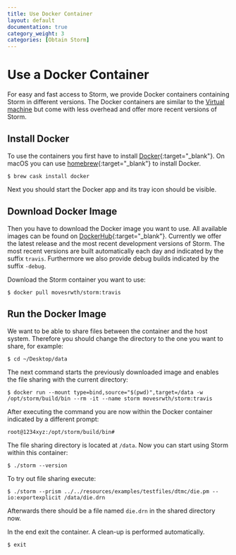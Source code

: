 ```yaml
---
title: Use Docker Container
layout: default
documentation: true
category_weight: 3
categories: [Obtain Storm]
---
```


# Use a Docker Container

For easy and fast access to Storm, we provide Docker containers containing Storm in different versions. The Docker containers are similar to the [Virtual machine](vm.html) but come with less overhead and offer more recent versions of Storm.

## Install Docker
To use the containers you first have to install [Docker](https://docs.docker.com/install/){:target="_blank"}.
On macOS you can use [homebrew](https://brew.sh/){:target="_blank"} to install Docker.

```console
$ brew cask install docker
```

Next you should start the Docker app and its tray icon should be visible.

## Download Docker Image
Then you have to download the Docker image you want to use. All available images can be found on [DockerHub](https://hub.docker.com/r/movesrwth/storm/tags/){:target="_blank"}. Currently we offer the latest release and the most recent development versions of Storm. The most recent versions are built automatically each day and indicated by the suffix `travis`. Furthermore we also provide debug builds indicated by the suffix `-debug`.

Download the Storm container you want to use:

```console
$ docker pull movesrwth/storm:travis
```

## Run the Docker Image
We want to be able to share files between the container and the host system. Therefore you should change the directory to the one you want to share, for example:

```console
$ cd ~/Desktop/data
```

The next command starts the previously downloaded image and enables the file sharing with the current directory:

```console
$ docker run --mount type=bind,source="$(pwd)",target=/data -w /opt/storm/build/bin --rm -it --name storm movesrwth/storm:travis
```

After executing the command you are now within the Docker container indicated by a different prompt:

```console
root@1234xyz:/opt/storm/build/bin#
```

The file sharing directory is located at `/data`.
Now you can start using Storm within this container:

```console
$ ./storm --version
```

To try out file sharing execute:

```console
$ ./storm --prism ../../resources/examples/testfiles/dtmc/die.pm --io:exportexplicit /data/die.drn
```

Afterwards there should be a file named `die.drn` in the shared directory now.

In the end exit the container. A clean-up is performed automatically.

```console
$ exit
```
